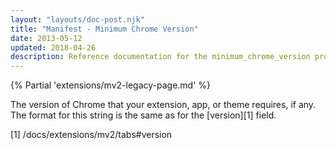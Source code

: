 ```yaml
---
layout: "layouts/doc-post.njk"
title: "Manifest - Minimum Chrome Version"
date: 2013-05-12
updated: 2018-04-26
description: Reference documentation for the minimum_chrome_version property of manifest.json.
---
```


{% Partial 'extensions/mv2-legacy-page.md' %}

The version of Chrome that your extension, app, or theme requires, if any. The format for this
string is the same as for the [version][1] field.

[1] /docs/extensions/mv2/tabs#version
